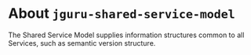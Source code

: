 # About `jguru-shared-service-model`

The Shared Service Model supplies information structures common to 
all Services, such as semantic version structure.
 